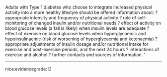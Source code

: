 Adults with Type 1 diabetes who choose to integrate increased physical activity into a more healthy lifestyle should be offered information about:
? appropriate intensity and frequency of physical activity
? role of self-monitoring of changed insulin and/or nutritional needs
? effect of activity on blood glucose levels (a fall is likely) when insulin levels are adequate
? effect of exercise on blood glucose levels when hyperglycaemic and hypoinsulinaemic (risk of worsening of hyperglycaemia and ketonaemia)
? appropriate adjustments of insulin dosage and/or nutritional intake for exercise and post-exercise periods, and the next 24 hours
? interactions of exercise and alcohol
? further contacts and sources of information.
'

---
 nice.evidencegrade: D
